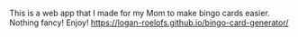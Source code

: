 This is a web app that I made for my Mom to make bingo cards easier. Nothing fancy! Enjoy!
https://logan-roelofs.github.io/bingo-card-generator/
